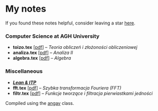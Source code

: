 # My notes

If you found these notes helpful, consider leaving a star [here](https://github.com/mdbrnowski/notes).

### Computer Science at AGH University

* **toizo.tex** [[pdf](https://mdbrnowski.github.io/notes/pdf/toizo.pdf)] – *Teoria obliczeń i złożoności obliczeniowej*
* **analiza.tex** [[pdf](https://mdbrnowski.github.io/notes/pdf/analiza.pdf)] – *Analiza II*
* **algebra.tex** [[pdf](https://mdbrnowski.github.io/notes/pdf/algebra.pdf)] – *Algebra*

### Miscellaneous

* ***[Lean & ITP](https://github.com/mdbrnowski/Lean4-course)***
* **fft.tex** [[pdf](https://mdbrnowski.github.io/notes/pdf/fft.pdf)] – *Szybka transformacja Fouriera (FFT)*
* **filtr.tex** [[pdf](https://mdbrnowski.github.io/notes/pdf/filtr.pdf)] – *Funkcje tworzące i filtracja pierwiastkami jedności*

Compiled using the [angav](https://github.com/mdbrnowski/angav) class.
